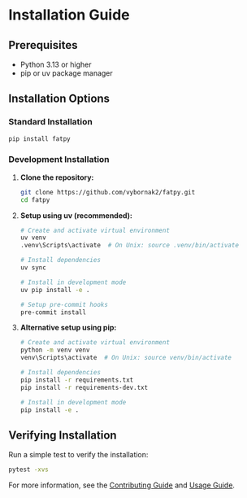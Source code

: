 # Installation Guide

## Prerequisites

- Python 3.13 or higher
- pip or uv package manager

## Installation Options

### Standard Installation

```bash
pip install fatpy
```

### Development Installation

1. **Clone the repository:**
   ```bash
   git clone https://github.com/vybornak2/fatpy.git
   cd fatpy
   ```

2. **Setup using uv (recommended):**
   ```bash
   # Create and activate virtual environment
   uv venv
   .venv\Scripts\activate  # On Unix: source .venv/bin/activate

   # Install dependencies
   uv sync

   # Install in development mode
   uv pip install -e .

   # Setup pre-commit hooks
   pre-commit install
   ```

3. **Alternative setup using pip:**
   ```bash
   # Create and activate virtual environment
   python -m venv venv
   venv\Scripts\activate  # On Unix: source venv/bin/activate

   # Install dependencies
   pip install -r requirements.txt
   pip install -r requirements-dev.txt

   # Install in development mode
   pip install -e .
   ```

## Verifying Installation

Run a simple test to verify the installation:

```bash
pytest -xvs
```

For more information, see the [Contributing Guide](../CONTRIBUTING.md) and [Usage Guide](USAGE.md).
